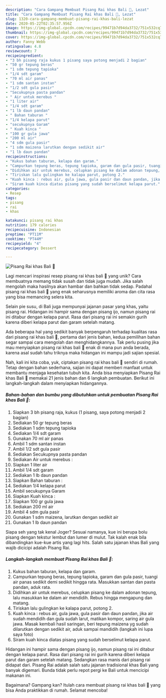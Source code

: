```yaml
---
description: "Cara Gampang Membuat Pisang Rai khas Bali 🍌, Lezat"
title: "Cara Gampang Membuat Pisang Rai khas Bali 🍌, Lezat"
slug: 1320-cara-gampang-membuat-pisang-rai-khas-bali-lezat
date: 2020-05-22T02:35:57.956Z
image: https://img-global.cpcdn.com/recipes/99471b7d94da3732/751x532cq70/pisang-rai-khas-bali-🍌-foto-resep-utama.jpg
thumbnail: https://img-global.cpcdn.com/recipes/99471b7d94da3732/751x532cq70/pisang-rai-khas-bali-🍌-foto-resep-utama.jpg
cover: https://img-global.cpcdn.com/recipes/99471b7d94da3732/751x532cq70/pisang-rai-khas-bali-🍌-foto-resep-utama.jpg
author: Fanny Webb
ratingvalue: 4.8
reviewcount: 7
recipeingredient:
- "3 bh pisang raja kukus 1 pisang saya potong menjadi 2 bagian"
- "50 gr tepung beras"
- "1 sdm tepung tapioka"
- "1/4 sdt garam"
- "70 ml air panas"
- "1 sdm santan instan"
- "1/2 sdt gula pasir"
- "Secukupnya pasta pandan"
- " Air untuk merebus "
- "1 liter air"
- "1/4 sdt garam"
- "1 lb daun pandan"
- " Bahan taburan "
- "1/4 kelapa parut"
- "secukupnya Garam"
- " Kuah kinca "
- "100 gr gula jawa"
- "200 ml air"
- "4 sdm gula pasir"
- "1 sdm maizena larutkan dengan sedikit air"
- "1 lb daun pandan"
recipeinstructions:
- "Kukus bahan taburan, kelapa dan garam."
- "Campurkan tepung beras, tepung tapioka, garam dan gula pasir, tuangi air panas sedikit demi sedikit hingga rata. Masukkan santan dan pasta pandan, aduk rata."
- "Didihkan air untuk merebus, celupkan pisang ke dalam adonan tepung, lalu masukkan ke dalam air mendidih. Rebus hingga mengapung dan matang."
- "Tiriskan lalu gulingkan ke kalapa parut, potong 2."
- "Kuah kinca : rebus air, gula jawa, gula pasir dan daun pandan, jika air sudah mendidih dan gula sudah larut, matikan kompor, saring air gula jawa. Masak kembali hasil saringan, beri tepung maizena yg sudah dilarutkan dengan sedikit air, aduk sampai mandidih (langkah ini lupa saya foto)"
- "Siram kuah kinca diatas pisang yang sudah berselimut kelapa parut."
categories:
- Resep
tags:
- pisang
- rai
- khas

katakunci: pisang rai khas 
nutrition: 179 calories
recipecuisine: Indonesian
preptime: "PT11M"
cooktime: "PT44M"
recipeyield: "4"
recipecategory: Dessert

---
```



![Pisang Rai khas Bali 🍌](https://img-global.cpcdn.com/recipes/99471b7d94da3732/751x532cq70/pisang-rai-khas-bali-🍌-foto-resep-utama.jpg)

Lagi mencari inspirasi resep pisang rai khas bali 🍌 yang unik? Cara membuatnya memang tidak susah dan tidak juga mudah. Jika salah mengolah maka hasilnya akan hambar dan bahkan tidak sedap. Padahal pisang rai khas bali 🍌 yang enak seharusnya memiliki aroma dan cita rasa yang bisa memancing selera kita.

Selain pie susu, di Bali juga mempunyai jajanan pasar yang khas, yaitu pisang rai. Hidangan ini hampir sama dengan pisang ijo, namun pisang rai ini ditabur dengan kelapa parut. Rasa dari pisang rai ini semakin gurih karena diberi kelapa parut dan garam setelah matang.

Ada beberapa hal yang sedikit banyak berpengaruh terhadap kualitas rasa dari pisang rai khas bali 🍌, pertama dari jenis bahan, kedua pemilihan bahan segar sampai cara mengolah dan menghidangkannya. Tak perlu pusing jika mau menyiapkan pisang rai khas bali 🍌 enak di mana pun anda berada, karena asal sudah tahu triknya maka hidangan ini mampu jadi sajian spesial.


Nah, kali ini kita coba, yuk, ciptakan pisang rai khas bali 🍌 sendiri di rumah. Tetap dengan bahan sederhana, sajian ini dapat memberi manfaat untuk membantu menjaga kesehatan tubuh kita. Anda bisa menyiapkan Pisang Rai khas Bali 🍌 memakai 21 jenis bahan dan 6 langkah pembuatan. Berikut ini langkah-langkah dalam menyiapkan hidangannya.

<!--inarticleads1-->

##### Bahan-bahan dan bumbu yang dibutuhkan untuk pembuatan Pisang Rai khas Bali 🍌:

1. Siapkan 3 bh pisang raja, kukus (1 pisang, saya potong menjadi 2 bagian)
1. Sediakan 50 gr tepung beras
1. Sediakan 1 sdm tepung tapioka
1. Sediakan 1/4 sdt garam
1. Gunakan 70 ml air panas
1. Ambil 1 sdm santan instan
1. Ambil 1/2 sdt gula pasir
1. Sediakan Secukupnya pasta pandan
1. Sediakan  Air untuk merebus :
1. Siapkan 1 liter air
1. Ambil 1/4 sdt garam
1. Sediakan 1 lb daun pandan
1. Siapkan  Bahan taburan :
1. Sediakan 1/4 kelapa parut
1. Ambil secukupnya Garam
1. Siapkan  Kuah kinca :
1. Siapkan 100 gr gula jawa
1. Sediakan 200 ml air
1. Ambil 4 sdm gula pasir
1. Gunakan 1 sdm maizena, larutkan dengan sedikit air
1. Gunakan 1 lb daun pandan


Siapa seh yang tak kenal Joger? Sesuai namanya, kue ini berupa bolu pisang dengan tekstur lembut dan lumer di mulut. Tak kalah enak bila dibandingkan kue-kue artis yang lagi hits. Salah satu jajanan khas Bali yang wajib dicicipi adalah Pisang Rai. 

<!--inarticleads2-->

##### Langkah-langkah membuat Pisang Rai khas Bali 🍌:

1. Kukus bahan taburan, kelapa dan garam.
1. Campurkan tepung beras, tepung tapioka, garam dan gula pasir, tuangi air panas sedikit demi sedikit hingga rata. Masukkan santan dan pasta pandan, aduk rata.
1. Didihkan air untuk merebus, celupkan pisang ke dalam adonan tepung, lalu masukkan ke dalam air mendidih. Rebus hingga mengapung dan matang.
1. Tiriskan lalu gulingkan ke kalapa parut, potong 2.
1. Kuah kinca : rebus air, gula jawa, gula pasir dan daun pandan, jika air sudah mendidih dan gula sudah larut, matikan kompor, saring air gula jawa. Masak kembali hasil saringan, beri tepung maizena yg sudah dilarutkan dengan sedikit air, aduk sampai mandidih (langkah ini lupa saya foto)
1. Siram kuah kinca diatas pisang yang sudah berselimut kelapa parut.


Hidangan ini hampir sama dengan pisang ijo, namun pisang rai ini ditabur dengan kelapa parut. Rasa dari pisang rai ini gurih karena diberi kelapa parut dan garam setelah matang. Sedangkan rasa manis dari pisang rai didapat dari. Pisang Rai adalah salah satu jajanan tradisional khas Bali yang banyak digemari. Bunda tidak perlu repot pergi ke Bali untuk mencicipi makanan ini. 

Bagaimana? Gampang kan? Itulah cara membuat pisang rai khas bali 🍌 yang bisa Anda praktikkan di rumah. Selamat mencoba!
